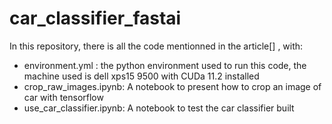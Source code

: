 # car_classifier_fastai

In this repository, there is all the code mentionned in the article[] , with:
* environment.yml : the python environment used to run this code, the machine used is dell xps15 9500 with CUDa 11.2 installed
* crop_raw_images.ipynb: A notebook to present how to crop an image of car with tensorflow
* use_car_classifier.ipynb: A notebook to test the car classifier built